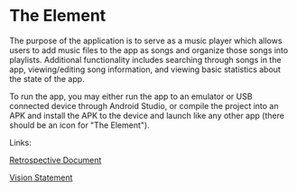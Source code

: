 # The Element  

The purpose of the application is to serve as a music player which allows users to add music files to the app as songs and organize those songs into playlists. Additional functionality includes searching through songs in the app, viewing/editing song information, and viewing basic statistics about the state of the app.

To run the app, you may either run the app to an emulator or USB connected device through Android Studio, or compile the project into an APK and install the APK to the device and launch like any other app (there should be an icon for "The Element").

Links:


[Retrospective Document](https://code.cs.umanitoba.ca/comp3350-summer2018/FifthElement/blob/master/RETROSPECTIVE.md)



[Vision Statement](https://code.cs.umanitoba.ca/comp3350-summer2018/FifthElement/blob/master/VISION.md)